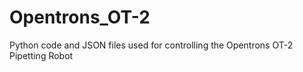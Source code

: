 # Opentrons_OT-2
Python code and JSON files used for controlling the Opentrons OT-2 Pipetting Robot

